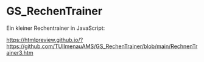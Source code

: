 # GS_RechenTrainer
Ein kleiner Rechentrainer in JavaScript:

 https://htmlpreview.github.io/?https://github.com/TUIlmenauAMS/GS_RechenTrainer/blob/main/RechnenTrainer3.htm
